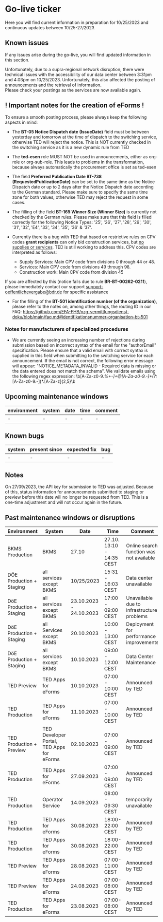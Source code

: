 # Go-live ticker

Here you will find current information in preparation for 10/25/2023 and continuous updates between 10/25-27/2023.

## Known issues
If any issues arise during the go-live, you will find updated information in this section.

Unfortunately, due to a supra-regional network disruption, there were technical issues with the accessibility of our data center between 3:31pm and 4:03pm on 10/25/2023. Unfortunately, this also affected the posting of announcements and the retrieval of information.  
Please check your postings as the services are now available again.


## ! Important notes for the creation of eForms !
To ensure a smooth posting process, please always keep the following aspects in mind:

- The **BT-05 Notice Dispatch date** **(IssueDate)** field must be between yesterday and tomorrow at the time of dispatch to the switching service, otherwise TED will reject the notice. This is NOT currently checked in the switching service as it is a new dynamic rule from TED
- The **ted-esen** role MUST NOT be used in announcements, either as org-role or org-sub-role. This leads to problems in the transformation, because always automatically the procurement office is set as ted-esen

- The field **Preferred Publication Date BT-738 (RequestedPublicationDate)** can be set to the same time as the Notice Dispatch date or up to 2 days after the Notice Dispatch date according to the German standard. Please make sure to specify the same time zone for both values, otherwise TED may reject the request in some cases.
- The filling of the field **BT-165 Winner Size (Winner Size)** is currently not checked by the German rules. Please make sure that this field is filled correctly for the following Notice Types: '25', '26', '27', '28', '29', '30', '31', '32', 'E4', '33', '34', '35', '36' & '37'.
- Currently there is a bug with TED that based on restrictive rules on CPV codes **grant recipients** can only bid construction services, but <u>no supplies or services</u>. TED is still working to address this.
CPV codes are interpreted as follows:
    - Supply Services: Main CPV code from divisions 0 through 44 or 48.
    - Services: Main CPV code from divisions 49 through 98.
    - Construction work: Main CPV code from division 45
    
If you are affected by this (notice fails due to rule **BR-BT-00262-0211**), please immediately contact our support support-oeffentlichevergabe@bdr.de for specific assistance
- For the filling of the **BT-501 identification number (of the organization)**, please refer to the notes on, among other things, the routing ID in our FAQ: https://github.com/EFA-FHB/ozg-vermittlungsdienst-doku/blob/main/faq.md#identifikationsnummer-organisation-bt-501


### Notes for manufacturers of specialized procedures
- We are currently seeing an increasing number of rejections during submission based on incorrect syntax of the email for the "authorEmail" specification. Please ensure that a valid email with correct syntax is supplied in this field when submitting to the switching service for each announcement. If the email is not correct, the following error message will appear: "NOTICE_METADATA_INVALID - Required data is missing or the data entered does not match the schema". We validate emails using the following regex expression: \b[A-Za-z0-9._%+-]+@[A-Za-z0-9.-]+(?:_[A-Za-z0-9.-])*\.[A-Za-z]{2,5}\b

## Upcoming maintenance windows

| environment | system | date | time | comment |
|-------------|---------------------|------------|-------------------|---------------------|
| - | - | - | - | - |

## Known bugs

| system | present since | expected fix | bug |
|--------------|--------------------------|-----------------------------|---------------------|
| - | - | - | - |


## Notes

On 27/09/2023, the API key for submission to TED was adjusted. Because of this, status information for announcements submitted to staging or preview before this date will no longer be requested from TED. This is a one-time adjustment and will not occur again in the future.


## Past maintenance windows or disruptions

| Environment | System | Date | Time | Comment |
|-------------|---------------------|------------|-------------------|---------------------|
|BKMS Production | BKMS | 27.10 | 27.10. 13:10 - 14:35 CEST | Online search function was not available |
| DÖE Production + Staging | all services except BKMS | 10/25/2023 | 15:31 - 16:03 CEST | Data center unavailable |
| DöE Production + Staging | all services except BKMS |23.10.2023 - 24.10.2023 | 17:00 - 09:00 CEST | Unavailable due to infrastructure problems |
| DöE Production + Staging | all Services except BKMS | 20.10.2023 | 10:00 - 13:00 CEST | Deployment for performance improvements |
| DöE Production + Staging | all services except BKMS | 10.10.2023 | 09:00 - 12:00 CEST | Data Center Maintenance |
| TED Preview | TED Apps for eForms | 10.10.2023 | 07:00 - 10:00 CEST | Announced by TED |
| TED Production | TED Apps for eForms | 11.10.2023 | 07:00 - 10:00 CEST | Announced by TED |
| TED Production + Preview | TED Developer Portal, TED Apps for eForms | 02.10.2023 | 07:00 - 09:00 CEST | Announced by TED |
| TED Production | TED Apps for eForms | 27.09.2023 | 07:00 - 09:00 CEST | Announced by TED |
| TED Production | Operator Service | 14.09.2023| 08:00 - 09:30 CEST | temporarily unavailable |
| TED Production| TED Apps for eForms | 30.08.2023 | 18:00-22:00 CEST | Announced by TED |
| TED Production| TED Apps for eForms | 30.08.2023 | 18:00-22:00 CEST | Announced by TED |
| TED Preview | TED Apps for eForms | 28.08.2023 | 07:00-11:00 CEST | Announced by TED |
| TED Preview | TED Apps for eForms | 24.08.2023 | 07:00-08:00 CEST | Announced by TED |
| TED Production | TED Apps for eForms | 23.08.2023 | 07:00-08:00 CEST | Announced by TED |
